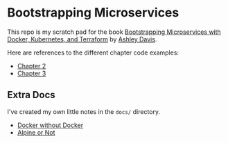 # Bootstrapping Microservices

This repo is my scratch pad for the book [Bootstrapping Microservices with Docker, Kubernetes, and Terraform](https://www.manning.com/books/bootstrapping-microservices-with-docker-kubernetes-and-terraform)
by [Ashley Davis](https://twitter.com/codecapers).

Here are references to the different chapter code examples:

* [Chapter 2](https://github.com/bootstrapping-microservices/chapter-2)
* [Chapter 3](https://github.com/bootstrapping-microservices/chapter-3)

## Extra Docs

I've created my own little notes in the `docs/` directory.

* [Docker without Docker](./docs/DOCKER_WITHOUT_DOCKER.md)
* [Alpine or Not](./docs/ALPINE_OR_NOT.md)
